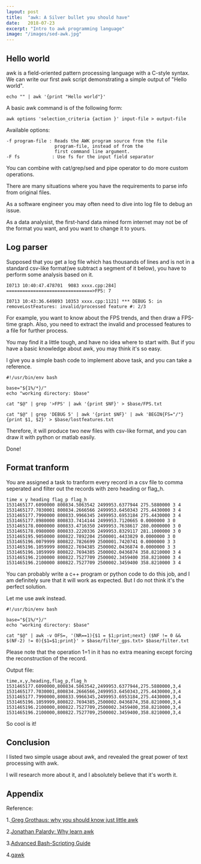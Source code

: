 ```yaml
---
layout: post
title:  "awk: A Silver bullet you should have"
date:   2018-07-23
excerpt: "Intro to awk programming language"
image: "/images/sed-awk.jpg"
---
```


## Hello world
awk is a field-oriented pattern processing language with a C-style syntax. We can write our first awk script demonstrating a simple output of "Hello world".

```
echo "" | awk '{print "Hello world"}'
```

A basic awk command is of the following form:

```
awk options 'selection_criteria {action }' input-file > output-file
```
Available options:

```
-f program-file : Reads the AWK program source from the file 
                  program-file, instead of from the 
                  first command line argument.
-F fs            : Use fs for the input field separator
```

You can combine with cat/grep/sed and pipe operator to do more custom operations.

There are many situations where you have the requirements to parse info from original files.

As a software engineer you may often need to dive into log file to debug an issue.

As a data analysist, the first-hand data mined form internet may not be of the format you want, and you want to change it to yours.

## Log parser

Supposed that you get a log file which has thousands of lines and is not in a standard csv-like format(we subtract a segment of it below), you have to perform some analysis based on it.

```
I0713 10:40:47.478701  9083 xxxx.cpp:284] ================================>FPS: 7

I0713 10:43:36.649893 10353 xxxx.cpp:1121] *** DEBUG 5: in removeLostFeatures: invalid/processed feature #: 2/3
```

For example, you want to know about the FPS trends, and then draw a FPS-time graph. Also, you need to extract the invalid and processed features to a file for further process.

You may find it a little tough, and have no idea where to start with. But if you have a basic knowledge about awk, you may think it's so easy.

I give you a simple bash code to implement above task, and you can take a reference.

```
#!/usr/bin/env bash
  
base="${1%/*}/"
echo "working directory: $base"

cat "$@" | grep '>FPS' | awk '{print $NF}' > $base/FPS.txt

cat "$@" | grep 'DEBUG 5' | awk '{print $NF}' | awk 'BEGIN{FS="/"}{print $1, $2}' > $base/lostfeatures.txt

```

Therefore, it will produce two new files with csv-like format, and you can draw it with python or matlab easily.

Done!
## Format tranform

You are assigned a task to tranform every record in a csv file to comma seperated and filter out the records with zero heading or flag_h.

```
time x y heading flag_p flag_h
1531465177.6090000 800834.5063542 2499953.6377944 275.5880000 3 4
1531465177.7030001 800834.2666566 2499953.6450343 275.4430000 3 4
1531465177.7990000 800833.9966345 2499953.6953184 275.4430000 3 4
1531465177.8980000 800833.7414144 2499953.7120665 0.0000000 3 0
1531465178.0000000 800833.4716350 2499953.7638617 280.0000000 3 0
1531465178.0980000 800833.2220336 2499953.8329117 281.1000000 3 0
1531465195.9050000 800822.7892204 2500001.4433829 0.0000000 3 0
1531465196.0079999 800822.7826699 2500001.7420741 0.0000000 3 3
1531465196.1059999 800822.7694385 2500002.0436874 0.0000000 3 3
1531465196.1059999 800822.7694385 2500002.0436874 358.8210000 3 4
1531465196.2100000 800822.7527709 2500002.3459400 358.8210000 3 4
1531465196.2100000 800822.7527709 2500002.3459400 358.8210000 3 4
```

You can probably write a c++ program or python code to do this job, and I am definitely sure that it will work as expected. But I do not think it's the perfect solution.

Let me use awk instead.

```
#!/usr/bin/env bash
  
base="${1%/*}/"
echo "working directory: $base"

cat "$@" | awk -v OFS=, '(NR==1){$1 = $1;print;next} ($NF != 0 && $(NF-2) != 0){$1=$1;print}' > $base/filter_gps.txt> $base/filter.txt
```
Please note that the operation $1=$1 in it has no extra meaning except forcing the reconstruction of the record.

Output file:

```
time,x,y,heading,flag_p,flag_h
1531465177.6090000,800834.5063542,2499953.6377944,275.5880000,3,4
1531465177.7030001,800834.2666566,2499953.6450343,275.4430000,3,4
1531465177.7990000,800833.9966345,2499953.6953184,275.4430000,3,4
1531465196.1059999,800822.7694385,2500002.0436874,358.8210000,3,4
1531465196.2100000,800822.7527709,2500002.3459400,358.8210000,3,4
1531465196.2100000,800822.7527709,2500002.3459400,358.8210000,3,4
```
So cool is it!

## Conclusion

I listed two simple usage about awk, and revealed the great power of text processing with awk.

I will research more about it, and I absolutely believe that it's worth it.

## Appendix

Reference:

1.[ Greg Grothaus: why you should know just little awk](https://gregable.com/2010/09/why-you-should-know-just-little-awk.html)

2.[Jonathan Palardy: Why learn awk](https://blog.jpalardy.com/posts/why-learn-awk/)

3.[Advanced Bash-Scripting Guide](http://tldp.org/LDP/abs/html/awk.html)

4.[gawk](https://www.gnu.org/software/gawk/manual/gawk.html)
